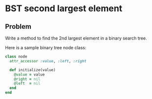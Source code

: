 # BST second largest element

## Problem

Write a method to find the 2nd largest element in a binary search tree.

Here is a sample binary tree node class:
```ruby
class node
  attr_accessor :value, :left, :right

  def initialize(value)
    @value = value
    @right = nil
    @left  = nil
  end
end
```
